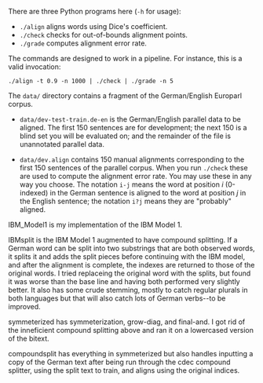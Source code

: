 There are three Python programs here (`-h` for usage):

 - `./align` aligns words using Dice's coefficient.
 - `./check` checks for out-of-bounds alignment points.
 - `./grade` computes alignment error rate.

The commands are designed to work in a pipeline. For instance, this is a valid invocation:

    ./align -t 0.9 -n 1000 | ./check | ./grade -n 5


The `data/` directory contains a fragment of the German/English Europarl corpus.

 - `data/dev-test-train.de-en` is the German/English parallel data to be aligned. The first 150 sentences are for development; the next 150 is a blind set you will be evaluated on; and the remainder of the file is unannotated parallel data.

 - `data/dev.align` contains 150 manual alignments corresponding to the first 150 sentences of the parallel corpus. When you run `./check` these are used to compute the alignment error rate. You may use these in any way you choose. The notation `i-j` means the word at position *i* (0-indexed) in the German sentence is aligned to the word at position *j* in the English sentence; the notation `i?j` means they are "probably" aligned.


IBM_Model1 is my implementation of the IBM Model 1.

IBMsplit is the IBM Model 1 augmented to have compound splitting. If a German word can be split into two substrings that are both observed words, it splits it and adds the split pieces before continuing with the IBM model, and after the alignment is complete, the indexes are returned to those of the original words. I tried replaceing the original word with the splits, but found it was worse than the base line and having both performed very slightly better. It also has some crude stemming,  mostly to catch regular plurals in both languages but that will also catch lots of German verbs--to be improved.

symmeterized has symmeterization, grow-diag, and final-and. I got rid of the inneficient compound splitting above and ran it on a lowercased version of the bitext.

compoundsplit has everything in symmeterized but also handles inputting a copy of the German text after being run through the cdec compound splitter, using the split text to train, and aligns using the original indices.
